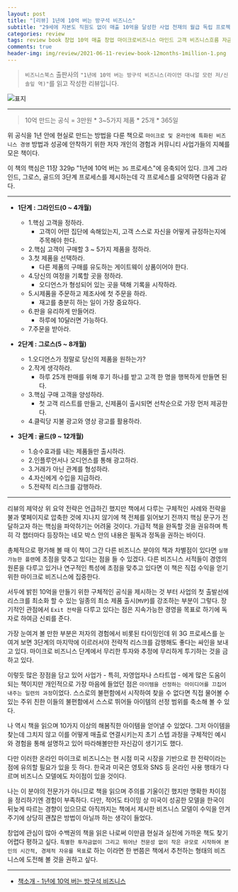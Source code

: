 ```yaml
---  
layout: post  
title: "[리뷰] 1년에 10억 버는 방구석 비즈니스"  
subtitle: "29세에 자본도 직원도 없이 매출 10억을 달성한 사업 천재의 월급 독립 프로젝트"  
categories: review  
tags: review book 창업 10억 매출 창업 마이크로비즈니스 마인드 고객 비즈니스흐름 자금 첫고객 관계 3G 엑시트     
comments: true  
header-img: img/review/2021-06-11-review-book-12months-1million-1.png
---  
```

  
> `비즈니스북스` 출판사의 `"1년에 10억 버는 방구석 비즈니스(라이언 대니얼 모런 저/신솔잎 역)"`를 읽고 작성한 리뷰입니다.  

![표지](https://theorydb.github.io/assets/img/review/2021-06-11-review-book-12months-1million-1.png)  

---

> 10억 만드는 공식 = 3만원 * 3~5가지 제품 * 25개 * 365일

위 공식을 1년 안에 현실로 만드는 방법을 다룬 책으로 `마이크로 및 온라인에 특화된 비즈니스 경영` 방법과 성공에 안착하기 위한 저자 개인의 경험과 커뮤니티 사업가들의 지혜를 모은 책이다.

이 책의 핵심은 11장 329p "1년에 10억 버는 `3G` 프로세스"에 응축되어 있다. 크게 그라인드, 그로스, 골드의 3단계 프로세스를 제시하는데 각 프로세스를 요약하면 다음과 같다.

---

* __1단계 : 그라인드(0 ~ 4개월)__  
  + 1.핵심 고객을 정하라.
    - 고객이 어떤 집단에 속해있는지, 고객 스스로 자신을 어떻게 규정하는지에 주목해야 한다.
  + 2.핵심 고객이 구매할 3 ~ 5가지 제품을 정하라.
  + 3.첫 제품을 선택하라.
    - 다른 제품의 구매를 유도하는 게이트웨이 상품이어야 한다.
  + 4.당신의 여정을 기록할 곳을 정하라.
    - 오디언스가 형성되어 있는 곳을 택해 기록을 시작하라.
  + 5.시제품을 주문하고 제조사에 첫 주문을 하라.
    - 재고를 충분히 하는 일이 가장 중요하다.
  + 6.판을 유리하게 만들어라.
    - 하루에 10달러면 가능하다. 
  + 7.주문을 받아라.

* __2단계 : 그로스(5 ~ 8개월)__  
  + 1.오디언스가 정말로 당신의 제품을 원하는가?
  + 2.작게 생각하라.
    - 하루 25개 판매를 위해 후기 하나를 받고 고객 한 명을 행복하게 만들면 된다.
  + 3.핵심 구매 고객을 양성하라.
    - 첫 고객 리스트를 만들고, 신제품이 출시되면 선착순으로 가장 먼저 제공한다.
  + 4.클릭당 지불 광고와 영상 광고를 활용하라.

* __3단계 : 골드(9 ~ 12개월)__
  + 1.승수효과를 내는 제품들만 출시하라.
  + 2.인플루언서나 오디언스를 통해 광고하라.
  + 3.거래가 아닌 관계를 형성하라.
  + 4.자신에게 수입을 지급하라.
  + 5.전략적 리스크를 감행하라.

---

리뷰의 제약상 위 요약 전략은 언급하긴 했지만 책에서 다루는 구체적인 사례와 전략을 불과 몇페이지로 압축한 것에 지나지 않기에 책 전체를 읽어보기 전까지 핵심 문구가 전달하고자 하는 핵심을 파악하기는 어려울 것이다. 가급적 책을 완독할 것을 권유하며 특히 각 챕터마다 등장하는 네모 박스 안의 내용은 필독과 정독을 권하는 바이다.

총체적으로 평가해 볼 때 이 책이 그간 다른 비즈니스 분야의 책과 차별점이 있다면 `실행 가능한 플랜`에 초점을 맞추고 있다는 점을 들 수 있겠다. 다른 비즈니스 서적들이 경영의 원론을 다루고 있거나 연구적인 특성에 초점을 맞추고 있다면 이 책은 직접 수익을 얻기 위한 마이크로 비즈니스에 집중한다.

서두에 밝힌 10억을 만들기 위한 구체적인 공식을 제시하는 것 부터 사업의 첫 출발선에 리스크를 최소화 할 수 있는 일종의 최소 제품 출시(`MVP`)를 강조하는 부분이 그렇다. 장기적인 관점에서 `Exit 전략`을 다루고 있다는 점은 지속가능한 경영을 목표로 하기에 독자로 하여금 신뢰를 준다. 

가장 눈여겨 볼 만한 부분은 저자의 경험에서 비롯된 타이밍인데 위 3G 프로세스를 눈여겨 보면 3단계의 마지막에 이르러서야 전략적 리스크를 감행해도 좋다는 싸인을 보내고 있다. 마이크로 비즈니스 단계에서 무리한 투자와 추정에 무리하게 투기하는 것을 금하고 있다.

이렇듯 많은 장점을 담고 있어 사업가 - 특히, 자영업자나 스타트업 - 에게 많은 도움이 되는 책이지만 개인적으로 가장 마음에 들었던 점은 `아이템을 선정하는 아이디어를 끄집어 내주는 일련의 과정`이었다. 스스로의 불편함에서 시작하여 찾을 수 없다면 직접 물어볼 수 있는 주위 친한 이들의 불편함에서 스스로 뛰어들 아이템의 선정 범위를 축소해 볼 수 있다. 

나 역시 책을 읽으며 10가지 이상의 해봄직한 아이템을 얻어낼 수 있었다. 그저 아이템을 찾는데 그치지 않고 이를 어떻게 매출로 연결시키는지 초기 스텝 과정을 구체적인 예시와 경험을 통해 설명하고 있어 따라해볼만한 자신감이 생기기도 했다.

다만 이러한 온라인 마이크로 비즈니스는 현 시점 미국 시장을 기반으로 한 전략이라는 점에 유의할 필요가 있을 듯 하다. 한국과 미국은 영토와 SNS 등 온라인 사용 행태가 다르며 비즈니스 모델에도 차이점이 있을 것이다. 

나는 이 분야의 전문가가 아니므로 책을 읽으며 주의를 기울이긴 했지만 명확한 차이점을 정리하기엔 경험이 부족하다. 다만, 적어도 타이밍 상 미국이 성공한 모델을 한국이 뒤늦게 따르는 경향이 있으므로 아직까지는 책에서 제시한 비즈니스 모델이 수익을 안겨주기에 상당히 괜찮은 방법이 아닐까 하는 생각이 들었다.

창업에 관심이 많아 수백권의 책을 읽은 나로써 이만큼 현실과 실전에 가까운 책도 찾기 어렵다 평하고 싶다. `특별한 투자금없이 그리고 뛰어난 전문성 없이 작은 규모로 시작하여 본인의 시간적, 경제적 자유를 목표`로 하는 이라면 한 번쯤은 책에서 추천하는 형태의 비즈니스에 도전해 볼 것을 권하고 싶다. 

---

* [책소개 - 1년에 10억 버는 방구석 비즈니스](http://www.yes24.com/Product/Goods/102087445)


